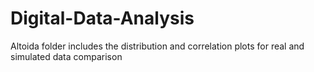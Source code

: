 # Digital-Data-Analysis
Altoida folder includes the distribution and correlation plots for real and simulated data comparison

